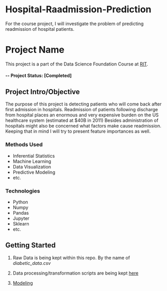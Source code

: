 # Hospital-Raadmission-Prediction
For the course project, I will investigate the problem of predicting readmission of hospital patients.


# Project Name
This project is a part of the Data Science Foundation Course at [RIT](https://rit.edu/).  
#### -- Project Status: [Completed]

## Project Intro/Objective
The purpose of this project is detecting patients who will come back after first admission in hospitals. Readmission of patients following discharge from hospital places an enormous and very expensive burden on the US healthcare system (estimated at $40B in 2011)
Besides administration of hospitals might also be concerned what factors make cause readmission. Keeping that in mind I will try to present feature importances as well.



### Methods Used
* Inferential Statistics
* Machine Learning
* Data Visualization
* Predictive Modeling
* etc.

### Technologies
* Python
* Numpy
* Pandas
* Jupyter
* Sklearn
* etc. 


## Getting Started

1. Raw Data is being kept within this repo. By the name of _diabetic_data.csv_
    
2. Data processing/transformation scripts are being kept [here](https://github.com/paligonshik/Hospital-Raadmission-Prediction/blob/main/part1.ipynb)
3. [Modeling](https://github.com/paligonshik/Hospital-Raadmission-Prediction/blob/main/part2.ipynb)

